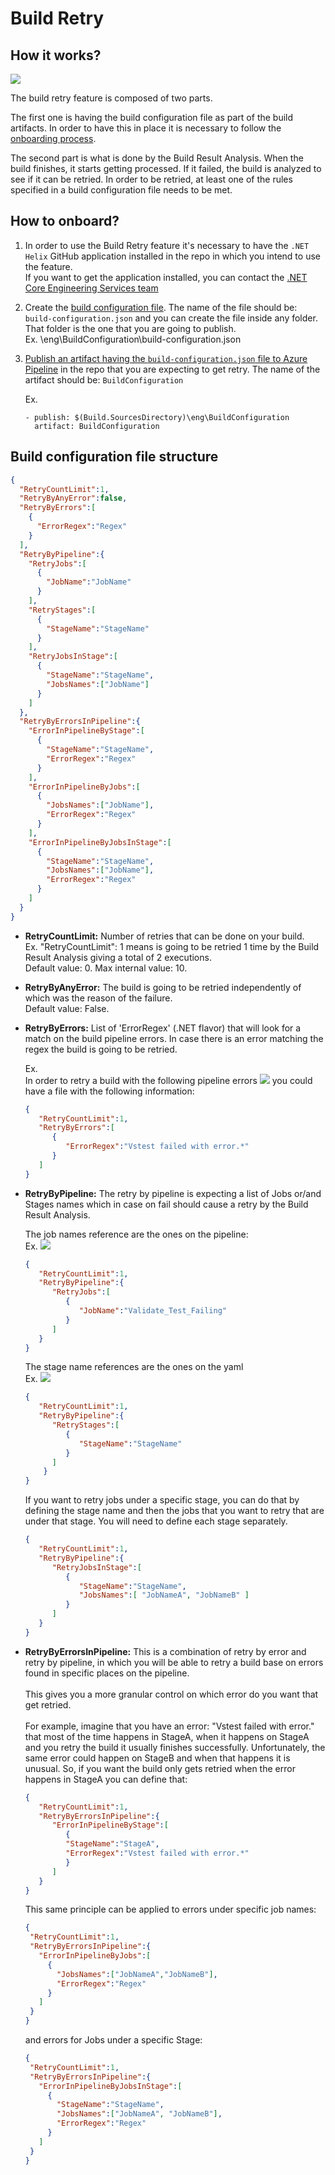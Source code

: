 # Build Retry

## How it works?
![](./Resources/BuildRetryWorkflow.png?raw=true)

The build retry feature is composed of two parts.

The first one is having the build configuration file as part of the build artifacts. In order to have this in place it is necessary to follow the [onboarding process](#how-to-onboard).

The second part is what is done by the Build Result Analysis. When the build finishes, it starts getting processed. If it failed, the build is analyzed to see if it can be retried. In order to be retried, at least one of the rules specified in a build configuration file needs to be met. 
## How to onboard?
1. In order to use the Build Retry feature it's necessary to have the `.NET Helix` GitHub application installed in the repo in which you intend to use the feature. </br>
If you want to get the application installed, you can contact the [.NET Core Engineering Services team](https://github.com/dotnet/core-eng/wiki/How-to-get-a-hold-of-Engineering-Servicing)


1. Create the [build configuration file](#Build-configuration-file-structure). The name of the file should be: `build-configuration.json` and you can create the file inside any folder. That folder is the one that you are going to publish. </br>
Ex. \eng\BuildConfiguration\build-configuration.json
1. [Publish an artifact having the `build-configuration.json` file to Azure Pipeline](https://docs.microsoft.com/en-us/azure/devops/pipelines/artifacts/pipeline-artifacts) in the repo that you are expecting to get retry. The name of the artifact should be: `BuildConfiguration`

	Ex.
	``` 
	- publish: $(Build.SourcesDirectory)\eng\BuildConfiguration
	  artifact: BuildConfiguration
	``` 

## Build configuration file structure
```json 
{
  "RetryCountLimit":1,
  "RetryByAnyError":false,
  "RetryByErrors":[
    {
      "ErrorRegex":"Regex"
    }
  ],
  "RetryByPipeline":{
    "RetryJobs":[
      {
        "JobName":"JobName"
      }
    ],
    "RetryStages":[
      {
        "StageName":"StageName"
      }
    ],
    "RetryJobsInStage":[
      {
        "StageName":"StageName",
        "JobsNames":["JobName"]
      }
    ]
  },
  "RetryByErrorsInPipeline":{
    "ErrorInPipelineByStage":[
      {
        "StageName":"StageName",
        "ErrorRegex":"Regex"
      }
    ],
    "ErrorInPipelineByJobs":[
      {
        "JobsNames":["JobName"],
        "ErrorRegex":"Regex"
      }
    ],
    "ErrorInPipelineByJobsInStage":[
      {
        "StageName":"StageName",
        "JobsNames":["JobName"],
        "ErrorRegex":"Regex"
      }
    ]
  }
}
```

- **RetryCountLimit:** Number of retries that can be done on your build. <br/> 
Ex. "RetryCountLimit": 1 means is going to be retried 1 time by the Build Result Analysis giving a total of 2 executions. <br> 
Default value: 0. Max internal value: 10.

- **RetryByAnyError:** The build is going to be retried independently of which was the reason of the failure. <br> 
Default value: False. 

- **RetryByErrors:** List of 'ErrorRegex' (.NET flavor) that will look for a match on the build pipeline errors. In case there is an error matching the regex the build is going to be retried.

	Ex.<br/>
	In order to retry a build with the following pipeline errors
	![](./Resources/PipelineErrorsExample.png?raw=true)
	you could have a file with the following information:
	```json 
    {
       "RetryCountLimit":1,
       "RetryByErrors":[
          {
             "ErrorRegex":"Vstest failed with error.*"
          }
       ]
    }
	```

- **RetryByPipeline:** The retry by pipeline is expecting a list of Jobs or/and Stages names which in case on fail should cause a retry by the Build Result Analysis.

	The job names reference are the ones on the pipeline:<br/>
	Ex. 
	![](./Resources/JobNameErrorsExample.png?raw=true)
	```json 
    {
       "RetryCountLimit":1,
       "RetryByPipeline":{
          "RetryJobs":[
             {
                "JobName":"Validate_Test_Failing"
             }
          ]
       }
    }
	```
	The stage name references are the ones on the yaml </br>
	Ex.
	![](./Resources/StageNameExample.png?raw=true)
	```json
    {
       "RetryCountLimit":1,
       "RetryByPipeline":{
          "RetryStages":[
             {
                "StageName":"StageName"
             }
          ]
        }
    }
	```
     If you want to retry jobs under a specific stage, you can do that by defining the stage name and then the jobs that you want to retry that are under that stage. You will need to define each stage separately. 
   ```json
   {
      "RetryCountLimit":1,
      "RetryByPipeline":{
         "RetryJobsInStage":[
            {
               "StageName":"StageName",
               "JobsNames":[ "JobNameA", "JobNameB" ]
            }
         ]
      }
   }
   ```
- **RetryByErrorsInPipeline:** This is a combination of retry by error and retry by pipeline, in which you will be able to retry a build base on errors found in specific places on the pipeline. <br>  
This gives you a more granular control on which error do you want that get retried.<br>  
For example, imagine that you have an error: "Vstest failed with error."  that most of the time happens in StageA, when it happens on StageA and you retry the build it usually finishes successfully. Unfortunately, the same error could happen on StageB and when that happens it is unusual. So, if you want the build only gets retried when the error happens in StageA you can define that: 

   ```json
   {
      "RetryCountLimit":1,
      "RetryByErrorsInPipeline":{
         "ErrorInPipelineByStage":[
            {
            "StageName":"StageA",
            "ErrorRegex":"Vstest failed with error.*"
            }
         ]
      }
   }
   ```

   This same principle can be applied to errors under specific job names: 

   ```json
  {
    "RetryCountLimit":1,
    "RetryByErrorsInPipeline":{
      "ErrorInPipelineByJobs":[
        {
          "JobsNames":["JobNameA","JobNameB"],
          "ErrorRegex":"Regex"
        }
      ]
    }
  }
   ```

   and errors for Jobs under a specific Stage:
   ```json
  {
    "RetryCountLimit":1,
    "RetryByErrorsInPipeline":{
      "ErrorInPipelineByJobsInStage":[
        {
          "StageName":"StageName",
          "JobsNames":["JobNameA", "JobNameB"],
          "ErrorRegex":"Regex"
        }
      ]
    }
  }
   ```
